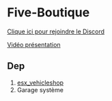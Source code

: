 # Five-Boutique

[Clique ici pour rejoindre le Discord](https://discord.gg/pRXCnA8)

[Vidéo présentation](https://youtu.be/t1sa0_7cFA0)

## Dep

1. [esx_vehicleshop](https://github.com/esx-framework/esx_vehicleshop)
2. Garage système
 
